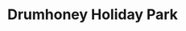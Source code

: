 ---
title: "Drumhoney Holiday Park"
address: "12, Drumhoney, Lisnarick, Enniskillen, Co. Fermanagh BT94 1NB"
tel: "028 6862 1892"
county: "Fermanagh"
category: "Caravan And Camping"
type: "Content"
lat: "54.465136"
lng: "-7.69866"
---